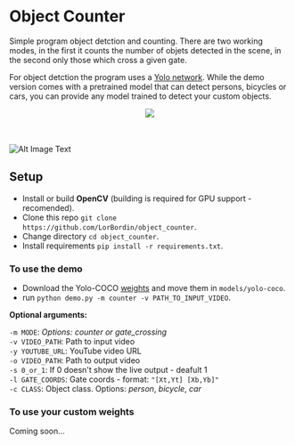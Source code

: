 # Object Counter

Simple program object detction and counting. There are two working modes, in the first it counts the number of objets detected in the scene, in the second only those which cross a given gate. 

For object detction the program uses a [Yolo network](https://github.com/AlexeyAB/darknet). While the demo version comes with a pretrained model that can detect persons, bicycles or cars, you can provide any model trained to detect your custom objects.

<div align="center">
<img src="https://raw.githubusercontent.com/object_counter/master/examples/cars.gif">
</div> 
<br>
<br>

![Alt Image Text](https://github.com/LorBordin/object_counter/master/examples/cars.gif)

## Setup

- Install or build **OpenCV** (building is required for GPU support - recomended). 
- Clone this repo `git clone https://github.com/LorBordin/object_counter`.
- Change directory `cd object_counter`.
- Install  requirements `pip install -r requirements.txt`.

### To use the demo
- Download the Yolo-COCO [weights](https://github.com/AlexeyAB/darknet/releases/download/darknet_yolo_v3_optimal/yolov4.weights) and move them in `models/yolo-coco`.
- run `python demo.py -m counter -v PATH_TO_INPUT_VIDEO`.

**Optional arguments:**
	
  `-m MODE`: *Options: *counter* or *gate_crossing** 	
  `-v VIDEO_PATH`: Path to input video	
  `-y YOUTUBE_URL`: YouTube video URL	
  `-o VIDEO_PATH`: Path to output video		
  `-s 0_or_1`: If 0 doesn't show the live output - deafult 1	                   
  `-l GATE_COORDS`: Gate coords - format: `"[Xt,Yt] [Xb,Yb]"`	
  `-c CLASS`: Object class. Options: *person*, *bicycle*, *car*

### To use your custom weights

Coming soon...